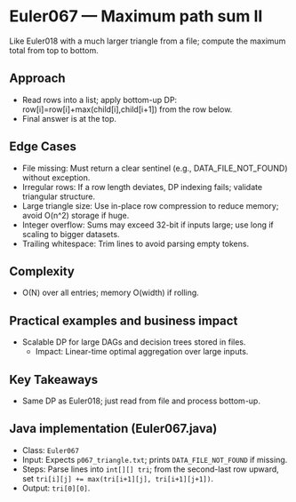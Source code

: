 # Euler067 — Maximum path sum II

Like Euler018 with a much larger triangle from a file; compute the maximum total from top to bottom.

## Approach

- Read rows into a list; apply bottom-up DP: row[i]=row[i]+max(child[i],child[i+1]) from the row below.
- Final answer is at the top.

## Edge Cases
- File missing: Must return a clear sentinel (e.g., DATA_FILE_NOT_FOUND) without exception.
- Irregular rows: If a row length deviates, DP indexing fails; validate triangular structure.
- Large triangle size: Use in-place row compression to reduce memory; avoid O(n^2) storage if huge.
- Integer overflow: Sums may exceed 32-bit if inputs large; use long if scaling to bigger datasets.
- Trailing whitespace: Trim lines to avoid parsing empty tokens.

## Complexity
- O(N) over all entries; memory O(width) if rolling.

## Practical examples and business impact
- Scalable DP for large DAGs and decision trees stored in files.
  - Impact: Linear-time optimal aggregation over large inputs.

## Key Takeaways
- Same DP as Euler018; just read from file and process bottom-up.


## Java implementation (Euler067.java)

- Class: `Euler067`
- Input: Expects `p067_triangle.txt`; prints `DATA_FILE_NOT_FOUND` if missing.
- Steps: Parse lines into `int[][] tri`; from the second-last row upward, set `tri[i][j] += max(tri[i+1][j], tri[i+1][j+1])`.
- Output: `tri[0][0]`.
